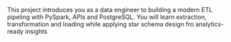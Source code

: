 This project introduces you as a data engineer to building a modern ETL pipeling with PySpark, APIs and PostgreSQL. You will learn extraction, transformation and loading while applying star schema design fro analytics-ready insights
